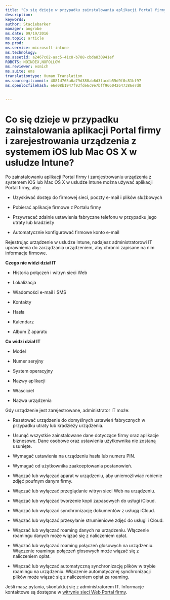 ```yaml
---
title: "Co się dzieje w przypadku zainstalowania aplikacji Portal firmy i zarejestrowania urządzenia z systemem iOS lub Mac OS X w usłudze Intune? | Microsoft Intune"
description: 
keywords: 
author: Staciebarker
manager: angrobe
ms.date: 09/19/2016
ms.topic: article
ms.prod: 
ms.service: microsoft-intune
ms.technology: 
ms.assetid: a2467c02-aac5-41c8-b788-cbda830941ef
ROBOTS: NOINDEX,NOFOLLOW
ms.reviewer: esmich
ms.suite: ems
translationtype: Human Translation
ms.sourcegitcommit: 4881d765a6a79d380ab6d3facdb55d9f0c81bf97
ms.openlocfilehash: e6e08b1947f93fde6c9e7bff966042647386e7d0


---
```



# Co się dzieje w przypadku zainstalowania aplikacji Portal firmy i zarejestrowania urządzenia z systemem iOS lub Mac OS X w usłudze Intune?

Po zainstalowaniu aplikacji Portal firmy i zarejestrowaniu urządzenia z systemem iOS lub Mac OS X w usłudze Intune można używać aplikacji Portal firmy, aby:

-   Uzyskiwać dostęp do firmowej sieci, poczty e-mail i plików służbowych

-   Pobierać aplikacje firmowe z Portalu firmy

-   Przywracać zdalnie ustawienia fabryczne telefonu w przypadku jego utraty lub kradzieży

-   Automatycznie konfigurować firmowe konto e-mail

Rejestrując urządzenie w usłudze Intune, nadajesz administratorowi IT uprawnienia do zarządzania urządzeniem, aby chronić zapisane na nim informacje firmowe.

**Czego nie widzi dział IT**

-   Historia połączeń i witryn sieci Web

-   Lokalizacja

-   Wiadomości e-mail i SMS

-   Kontakty

-   Hasła

-   Kalendarz

-   Album Z aparatu

**Co widzi dział IT**

-   Model

-   Numer seryjny

-   System operacyjny

-   Nazwy aplikacji

-   Właściciel

-   Nazwa urządzenia

Gdy urządzenie jest zarejestrowane, administrator IT może:

-   Resetować urządzenie do domyślnych ustawień fabrycznych w przypadku utraty lub kradzieży urządzenia.

-   Usunąć wszystkie zainstalowane dane dotyczące firmy oraz aplikacje biznesowe. Dane osobowe oraz ustawienia użytkownika nie zostaną usunięte.

-   Wymagać ustawienia na urządzeniu hasła lub numeru PIN.

-   Wymagać od użytkownika zaakceptowania postanowień.

-   Włączać lub wyłączać aparat w urządzeniu, aby uniemożliwiać robienie zdjęć poufnym danym firmy.

-   Włączać lub wyłączać przeglądanie witryn sieci Web na urządzeniu.

-   Włączać lub wyłączać tworzenie kopii zapasowych do usługi iCloud.

-   Włączać lub wyłączać synchronizację dokumentów z usługą iCloud.

-   Włączać lub wyłączać przesyłanie strumieniowe zdjęć do usługi i Cloud.

-   Włączać lub wyłączać roaming danych na urządzeniu. Włączenie roamingu danych może wiązać się z naliczeniem opłat.

-   Włączać lub wyłączać roaming połączeń głosowych na urządzeniu. Włączenie roamingu połączeń głosowych może wiązać się z naliczeniem opłat.

-   Włączać lub wyłączać automatyczną synchronizację plików w trybie roamingu na urządzeniu. Włączenie automatycznej synchronizacji plików może wiązać się z naliczeniem opłat za roaming.

Jeśli masz pytania, skontaktuj się z administratorem IT. Informacje kontaktowe są dostępne w [witrynie sieci Web Portal firmy](http://portal.manage.microsoft.com).



<!--HONumber=Sep16_HO4-->


